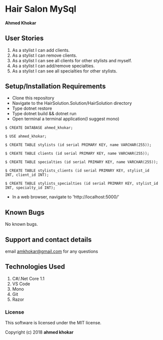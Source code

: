 # Hair Salon MySql

#### 

#### Ahmed Khokar 

## User Stories

1. As a stylist I can add clients.
2. As a stylist I can remove clients.
3. As a stylist I can see all clients for other stylists and myself. 
4. As a stylist I can add/remove specialties.
5. As a stylist I can see all specialties for other stylists.

## Setup/Installation Requirements

* Clone this repository
* Navigate to the HairSolution.Solution/HairSolution directory
* Type dotnet restore
* Type dotnet build && dotnet run
* Open terminal a terminal application(I suggest mono)
```
$ CREATE DATABASE ahmed_khokar;
```
```
$ USE ahmed_khokar;
```
```
$ CREATE TABLE stylists (id serial PRIMARY KEY, name VARCHAR(255));
```
```
$ CREATE TABLE clients (id serial PRIMARY KEY, name VARCHAR(255));
```
```
$ CREATE TABLE specialties (id serial PRIMARY KEY, name VARCHAR(255));
```
```
$ CREATE TABLE stylists_clients (id serial PRIMARY KEY, stylist_id INT, client_id INT);
```
```
$ CREATE TABLE stylists_specialties (id serial PRIMARY KEY, stylist_id INT, specialty_id INT);
```
* In a web browser, navigate to 'http://localhost:5000/'

## Known Bugs

No known bugs.

## Support and contact details

email amkhokar@gmail.com for any questions

## Technologies Used

1. C#/.Net Core 1.1
2. VS Code
3. Mono
4. Git
5. Razor

### License

This software is licensed under the MIT license.

Copyright (c) 2018 **ahmed khokar**
